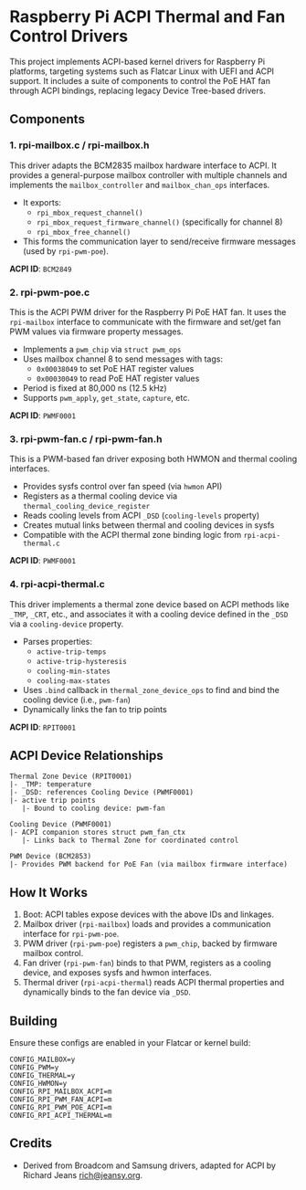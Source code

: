 # Raspberry Pi ACPI Thermal and Fan Control Drivers

This project implements ACPI-based kernel drivers for Raspberry Pi platforms, targeting systems such as Flatcar Linux with UEFI and ACPI support. It includes a suite of components to control the PoE HAT fan through ACPI bindings, replacing legacy Device Tree-based drivers.

## Components

### 1. rpi-mailbox.c / rpi-mailbox.h

This driver adapts the BCM2835 mailbox hardware interface to ACPI. It provides a general-purpose mailbox controller with multiple channels and implements the `mailbox_controller` and `mailbox_chan_ops` interfaces.

- It exports:
  - `rpi_mbox_request_channel()`
  - `rpi_mbox_request_firmware_channel()` (specifically for channel 8)
  - `rpi_mbox_free_channel()`
- This forms the communication layer to send/receive firmware messages (used by `rpi-pwm-poe`).

**ACPI ID**: `BCM2849`

### 2. rpi-pwm-poe.c

This is the ACPI PWM driver for the Raspberry Pi PoE HAT fan. It uses the `rpi-mailbox` interface to communicate with the firmware and set/get fan PWM values via firmware property messages.

- Implements a `pwm_chip` via `struct pwm_ops`
- Uses mailbox channel 8 to send messages with tags:
  - `0x00038049` to set PoE HAT register values
  - `0x00030049` to read PoE HAT register values
- Period is fixed at 80,000 ns (12.5 kHz)
- Supports `pwm_apply`, `get_state`, `capture`, etc.

**ACPI ID**: `PWMF0001`

### 3. rpi-pwm-fan.c / rpi-pwm-fan.h

This is a PWM-based fan driver exposing both HWMON and thermal cooling interfaces.

- Provides sysfs control over fan speed (via `hwmon` API)
- Registers as a thermal cooling device via `thermal_cooling_device_register`
- Reads cooling levels from ACPI `_DSD` (`cooling-levels` property)
- Creates mutual links between thermal and cooling devices in sysfs
- Compatible with the ACPI thermal zone binding logic from `rpi-acpi-thermal.c`

**ACPI ID**: `PWMF0001`

### 4. rpi-acpi-thermal.c

This driver implements a thermal zone device based on ACPI methods like `_TMP`, `_CRT`, etc., and associates it with a cooling device defined in the `_DSD` via a `cooling-device` property.

- Parses properties:
  - `active-trip-temps`
  - `active-trip-hysteresis`
  - `cooling-min-states`
  - `cooling-max-states`
- Uses `.bind` callback in `thermal_zone_device_ops` to find and bind the cooling device (i.e., `pwm-fan`)
- Dynamically links the fan to trip points

**ACPI ID**: `RPIT0001`

## ACPI Device Relationships

```
Thermal Zone Device (RPIT0001)
|- _TMP: temperature
|- _DSD: references Cooling Device (PWMF0001)
|- active trip points
   |- Bound to cooling device: pwm-fan

Cooling Device (PWMF0001)
|- ACPI companion stores struct pwm_fan_ctx
   |- Links back to Thermal Zone for coordinated control

PWM Device (BCM2853)
|- Provides PWM backend for PoE Fan (via mailbox firmware interface)
```

## How It Works

1. Boot: ACPI tables expose devices with the above IDs and linkages.
2. Mailbox driver (`rpi-mailbox`) loads and provides a communication interface for `rpi-pwm-poe`.
3. PWM driver (`rpi-pwm-poe`) registers a `pwm_chip`, backed by firmware mailbox control.
4. Fan driver (`rpi-pwm-fan`) binds to that PWM, registers as a cooling device, and exposes sysfs and hwmon interfaces.
5. Thermal driver (`rpi-acpi-thermal`) reads ACPI thermal properties and dynamically binds to the fan device via `_DSD`.

## Building

Ensure these configs are enabled in your Flatcar or kernel build:

```
CONFIG_MAILBOX=y
CONFIG_PWM=y
CONFIG_THERMAL=y
CONFIG_HWMON=y
CONFIG_RPI_MAILBOX_ACPI=m
CONFIG_RPI_PWM_FAN_ACPI=m
CONFIG_RPI_PWM_POE_ACPI=m
CONFIG_RPI_ACPI_THERMAL=m
```

## Credits

- Derived from Broadcom and Samsung drivers, adapted for ACPI by Richard Jeans <rich@jeansy.org>.

